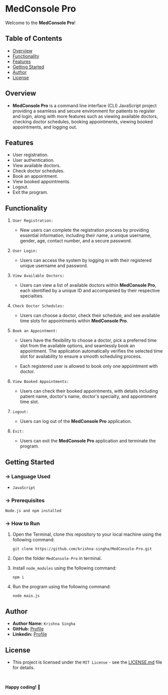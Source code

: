 # MedConsole Pro

Welcome to the **MedConsole Pro**!

## Table of Contents

- [Overview](#overview)
- [Functionality](#functionality)
- [Features](#features)
- [Getting Started](#getting-started)
- [Author](#author)
- [License](#license)

## Overview

- **MedConsole Pro** is a command line interface (CLI) JavaScript project providing a seamless and secure environment for patients to register and login, along with more features such as viewing available doctors, checking doctor schedules, booking appointments, viewing booked appointments, and logging out.

## Features

- User registration.
- User authentication.
- View available doctors.
- Check doctor schedules.
- Book an appointment.
- View booked appointments.
- Logout.
- Exit the program.

## Functionality

1. `User Registration:`

   - New users can complete the registration process by providing essential information, including their name, a unique username, gender, age, contact number, and a secure password.

2. `User Login:`

   - Users can access the system by logging in with their registered unique username and password.

3. `View Available Doctors:`

   - Users can view a list of available doctors within **MedConsole Pro**, each  identified by a unique ID and accompanied by their respective specialties.

4. `Check Doctor Schedules:`

   - Users can choose a doctor, check their schedule, and see available time slots for appointments within **MedConsole Pro**.

5. `Book an Appointment:`

   - Users have the flexibility to choose a doctor, pick a preferred time slot from the available options, and seamlessly book an appointment. The application automatically verifies the selected time slot for availability to ensure a smooth scheduling process.

   - Each registered user is allowed to book only one appointment with doctor.

6. `View Booked Appointments:`

   - Users can check their booked appointments, with details including patient name, doctor's name, doctor's specialty, and appointment time slot.

7. `Logout:`

   - Users can log out of the **MedConsole Pro** application.

8. `Exit:`

   - Users can exit the **MedConsole Pro** application and terminate the program.

## Getting Started

### → Language Used

   - `JavaScript`

### → Prerequisites

    Node.js and npm installed

### → How to Run


1. Open the Terminal, clone this repository to your local machine using the following command:

    ```
    git clone https://github.com/krishna-singha/MedConsole-Pro.git
    ```

2. Open the folder `MedConsole-Pro` in terminal.

3. Install `node_modules` using the following command:

    ```
    npm i
    ```
    
4. Run the program using the following command:

    ```
    node main.js
    ```

## Author

- **Author Name:** `Krishna Singha`
- **GitHub:** [Profile](https://github.com/krishna-singha)
- **Linkedin:** [Profile](https://linkedin.com/in/krishnasingha)

## License
   - This project is licensed under the `MIT License` - see the [LICENSE.md](https://github.com/krishna-singha/MedConsole-Pro/blob/main/LICENSE) file for details.

<br>

**Happy coding! 🚀**
